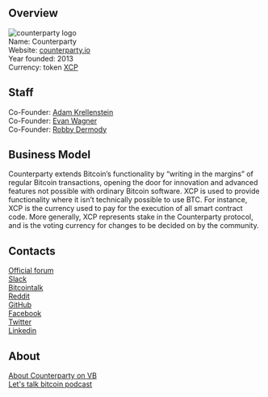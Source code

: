 ## Overview  
![counterparty logo](../projects/logo/counterparty.png)  
Name: Counterparty  
Website: [counterparty.io](https://counterparty.io/)  
Year founded: 2013    
Currency: token [XCP](https://coinmarketcap.com/currencies/counterparty/)  
## Staff 
Co-Founder: [Adam Krellenstein](../people/adam_krellenstein.md)    
Co-Founder: [Evan Wagner](../people/evan_wagner.md)  
Co-Founder: [Robby Dermody](../people/robby_dermody.md)  
## Business Model
Counterparty extends Bitcoin’s functionality by “writing in the margins” of regular Bitcoin transactions, 
opening the door for innovation and advanced features not possible with ordinary Bitcoin software. 
XCP is used to provide functionality where it isn’t technically possible to use BTC. 
For instance, XCP is the currency used to pay for the execution of all smart contract code. 
More generally, XCP represents stake in the Counterparty protocol, and is the voting currency for changes 
to be decided on by the community.
## Contacts
[Official forum](https://counterpartytalk.org/)  
[Slack](http://slack.counterparty.io/)  
[Bitcointalk](https://bitcointalk.org/index.php?topic=395761.0)  
[Reddit](https://www.reddit.com/r/counterparty_xcp/)  
[GitHub](http://github.com/CounterpartyXCP)  
[Facebook](http://www.facebook.com/CounterpartyXCP)  
[Twitter](http://twitter.com/CounterpartyXCP)  
[Linkedin](https://www.linkedin.com/company/3644957)  
## About 
[About Counterparty on VB](https://venturebeat.com/2014/11/02/the-2-biggest-emerging-opportunities-in-cryptocurrency/)  
[Let's talk bitcoin podcast](https://letstalkbitcoin.com/blog/post/ltb109-the-ideal-counterparty)
